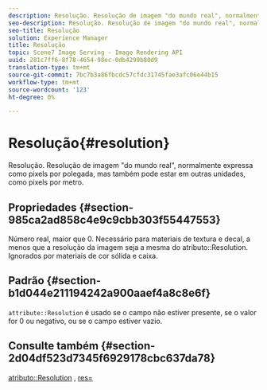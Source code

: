 ```yaml
---
description: Resolução. Resolução de imagem "do mundo real", normalmente expressa como pixels por polegada, mas também pode estar em outras unidades, como pixels por metro.
seo-description: Resolução. Resolução de imagem "do mundo real", normalmente expressa como pixels por polegada, mas também pode estar em outras unidades, como pixels por metro.
seo-title: Resolução
solution: Experience Manager
title: Resolução
topic: Scene7 Image Serving - Image Rendering API
uuid: 281c7ff6-8f78-4654-98ec-0db4299b80d9
translation-type: tm+mt
source-git-commit: 7bc7b3a86fbcdc57cfdc31745fae3afc06e44b15
workflow-type: tm+mt
source-wordcount: '123'
ht-degree: 0%

---
```



# Resolução{#resolution}

Resolução. Resolução de imagem &quot;do mundo real&quot;, normalmente expressa como pixels por polegada, mas também pode estar em outras unidades, como pixels por metro.

## Propriedades {#section-985ca2ad858c4e9c9cbb303f55447553}

Número real, maior que 0. Necessário para materiais de textura e decal, a menos que a resolução da imagem seja a mesma do atributo::Resolution. Ignorados por materiais de cor sólida e caixa.

## Padrão {#section-b1d044e211194242a900aaef4a8c8e6f}

`attribute::Resolution` é usado se o campo não estiver presente, se o valor for 0 ou negativo, ou se o campo estiver vazio.

## Consulte também {#section-2d04df523d7345f6929178cbc637da78}

[atributo::Resolution](../../../../../ir-api/material-cat/image-rendering-api-ref/c-ir-material-catalog/c-ir-material-data-reference/r-ir-resolution-dataref.md#reference-09fe14e6bfbf4db6b7f4369fffecc806) ,  [res=](../../../../../ir-api/http-protocol/image-rendering-api-ref/c-ir-http-protocol-ref/c-ir-http-protocol-command-reference/r-ir-res.md#reference-0ad9de8887144c83a6db97b4994f7c04)
